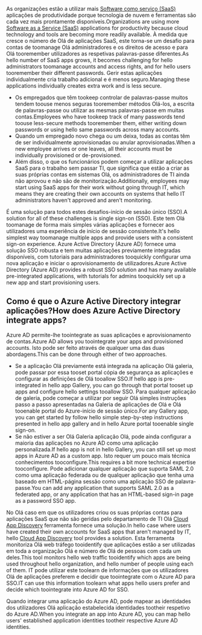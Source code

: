 <span data-ttu-id="1a935-101">As organizações estão a utilizar mais [Software como serviço (SaaS)](https://azure.microsoft.com/overview/what-is-saas/) aplicações de produtividade porque tecnologia de nuvem e ferramentas são cada vez mais prontamente disponíveis.</span><span class="sxs-lookup"><span data-stu-id="1a935-101">Organizations are using more [Software as a Service (SaaS)](https://azure.microsoft.com/overview/what-is-saas/) applications for productivity because cloud technology and tools are becoming more readily available.</span></span> <span data-ttu-id="1a935-102">À medida que cresce o número de Olá de aplicações SaaS, este torna-se um desafio para contas de toomanage Olá administradores e os direitos de acesso e para Olá tooremember utilizadores as respetivas palavras-passe diferentes.</span><span class="sxs-lookup"><span data-stu-id="1a935-102">As hello number of SaaS apps grows, it becomes challenging for hello administrators toomanage accounts and access rights, and for hello users tooremember their different passwords.</span></span> <span data-ttu-id="1a935-103">Gerir estas aplicações individualmente cria trabalho adicional e é menos seguro.</span><span class="sxs-lookup"><span data-stu-id="1a935-103">Managing these applications individually creates extra work and is less secure.</span></span>

* <span data-ttu-id="1a935-104">Os empregados que têm tookeep controlar de palavras-passe muitos tendem toouse menos seguras tooremember métodos Olá-los, a escrita de palavras-passe ou utilizar as mesmas palavras-passe em muitas contas.</span><span class="sxs-lookup"><span data-stu-id="1a935-104">Employees who have tookeep track of many passwords tend toouse less-secure methods tooremember them, either writing down passwords or using hello same passwords across many accounts.</span></span>
* <span data-ttu-id="1a935-105">Quando um empregado novo chega ou um deixa, todas as contas têm de ser individualmente aprovisionadas ou anular aprovisionadas.</span><span class="sxs-lookup"><span data-stu-id="1a935-105">When a new employee arrives or one leaves, all their accounts must be individually provisioned or de-provisioned.</span></span>
* <span data-ttu-id="1a935-106">Além disso, o que os funcionários podem começar a utilizar aplicações SaaS para o trabalho sem passar TI, que significa que estão a criar as suas próprias contas em sistemas Olá, os administradores de TI ainda não aprovou e não são de monitorização.</span><span class="sxs-lookup"><span data-stu-id="1a935-106">Additionally, employees may start using SaaS apps for their work without going through IT, which means they are creating their own accounts on systems that hello IT administrators haven't approved and aren't monitoring.</span></span>  

<span data-ttu-id="1a935-107">É uma solução para todos estes desafios-início de sessão único (SSO).</span><span class="sxs-lookup"><span data-stu-id="1a935-107">A solution for all of these challenges is single sign-on (SSO).</span></span> <span data-ttu-id="1a935-108">Este tem Olá toomanage de forma mais simples várias aplicações e fornecer aos utilizadores uma experiência de início de sessão consistente.</span><span class="sxs-lookup"><span data-stu-id="1a935-108">It's hello simplest way toomanage multiple apps and provide users with a consistent sign-on experience.</span></span> <span data-ttu-id="1a935-109">Azure Active Directory (Azure AD) fornece uma solução SSO robusta e tem muitas aplicações previamente integradas disponíveis, com tutoriais para administradores tooquickly configurar uma nova aplicação e iniciar o aprovisionamento de utilizadores.</span><span class="sxs-lookup"><span data-stu-id="1a935-109">Azure Active Directory (Azure AD) provides a robust SSO solution and has many available pre-integrated applications, with tutorials for admins tooquickly set up a new app and start provisioning users.</span></span>

## <a name="how-does-azure-active-directory-integrate-apps"></a><span data-ttu-id="1a935-110">Como é que o Azure Active Directory integrar aplicações?</span><span class="sxs-lookup"><span data-stu-id="1a935-110">How does Azure Active Directory integrate apps?</span></span>
<span data-ttu-id="1a935-111">Azure AD permite-lhe toointegrate as suas aplicações e aprovisionamento de contas.</span><span class="sxs-lookup"><span data-stu-id="1a935-111">Azure AD allows you toointegrate your apps and provisioned accounts.</span></span> <span data-ttu-id="1a935-112">Isto pode ser feito através de qualquer uma das duas abordagens.</span><span class="sxs-lookup"><span data-stu-id="1a935-112">This can be done through either of two approaches.</span></span>

* <span data-ttu-id="1a935-113">Se a aplicação Olá previamente está integrada na aplicação Olá galeria, pode passar por essa tooset portal cópia de segurança as aplicações e configurar as definições de Olá tooallow SSO.</span><span class="sxs-lookup"><span data-stu-id="1a935-113">If hello app is pre-integrated in hello app Gallery, you can go through that portal tooset up apps and configure hello settings tooallow SSO.</span></span> <span data-ttu-id="1a935-114">Para qualquer aplicação de galeria, pode começar a utilizar por seguir Olá simples instruções passo a passo apresentadas na Galeria de aplicações de Olá e Olá tooenable portal do Azure-início de sessão único.</span><span class="sxs-lookup"><span data-stu-id="1a935-114">For any Gallery app, you can get started by follow hello simple step-by-step instructions presented in hello app gallery and in hello Azure portal tooenable single sign-on.</span></span>
* <span data-ttu-id="1a935-115">Se não estiver a ser Olá Galeria aplicação Olá, pode ainda configurar a maioria das aplicações no Azure AD como uma aplicação personalizada.</span><span class="sxs-lookup"><span data-stu-id="1a935-115">If hello app is not in hello Gallery, you can still set up most apps in Azure AD as a custom app.</span></span> <span data-ttu-id="1a935-116">Isto requer um pouco mais técnica conhecimentos tooconfigure.</span><span class="sxs-lookup"><span data-stu-id="1a935-116">This requires a bit more technical expertise tooconfigure.</span></span> <span data-ttu-id="1a935-117">Pode adicionar qualquer aplicação que suporta SAML 2.0 como uma aplicação federada ou de qualquer aplicação que tenha uma baseado em HTML-página sessão como uma aplicação SSO de palavra-passe.</span><span class="sxs-lookup"><span data-stu-id="1a935-117">You can add any application that supports SAML 2.0 as a federated app, or any application that has an HTML-based sign-in page as a password SSO app.</span></span>

<span data-ttu-id="1a935-118">No Olá caso em que os utilizadores criou os suas próprias contas para aplicações SaaS que não são geridas pelo departamento de TI Olá [Cloud App Discovery](../articles/active-directory/active-directory-cloudappdiscovery-whatis.md) ferramenta fornece uma solução.</span><span class="sxs-lookup"><span data-stu-id="1a935-118">In hello case where users have created their own accounts for SaaS apps that aren't managed by IT, hello [Cloud App Discovery](../articles/active-directory/active-directory-cloudappdiscovery-whatis.md) tool provides a solution.</span></span> <span data-ttu-id="1a935-119">Esta ferramenta monitoriza Olá web tráfego tooidentify que aplicações estão a ser utilizadas em toda a organização Olá e número de Olá de pessoas com cada um deles.</span><span class="sxs-lookup"><span data-stu-id="1a935-119">This tool monitors hello web traffic tooidentify which apps are being used throughout hello organization, and hello number of people using each of them.</span></span> <span data-ttu-id="1a935-120">IT pode utilizar este toolearn de informações que os utilizadores Olá de aplicações preferem e decidir que toointegrate com o Azure AD para SSO.</span><span class="sxs-lookup"><span data-stu-id="1a935-120">IT can use this information toolearn what apps hello users prefer and decide which toointegrate into Azure AD for SSO.</span></span>  

<span data-ttu-id="1a935-121">Quando integrar uma aplicação do Azure AD, pode mapear as identidades dos utilizadores Olá aplicação estabelecida identidades tootheir respetivo do Azure AD.</span><span class="sxs-lookup"><span data-stu-id="1a935-121">When you integrate an app into Azure AD, you can map hello users' established application identities tootheir respective Azure AD identities.</span></span>  

